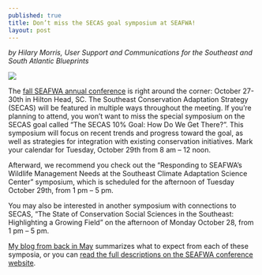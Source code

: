 ```yaml
---
published: true
title: Don’t miss the SECAS goal symposium at SEAFWA!
layout: post
---
```

_by Hilary Morris, User Support and Communications for the Southeast and South Atlantic Blueprints_

![]({{site.baseurl}}/images/SEAFWA-logo.png)

The [fall SEAFWA annual conference](http://www.seafwa.org/conference/) is right around the corner: October 27-30th in Hilton Head, SC. The Southeast Conservation Adaptation Strategy (SECAS) will be featured in multiple ways throughout the meeting. If you’re planning to attend, you won’t want to miss the special symposium on the SECAS goal called “The SECAS 10% Goal: How Do We Get There?”.  This symposium will focus on recent trends and progress toward the goal, as well as strategies for integration with existing conservation initiatives. Mark your calendar for Tuesday, October 29th from 8 am – 12 noon.

Afterward, we recommend you check out the “Responding to SEAFWA’s Wildlife Management Needs at the Southeast Climate Adaptation Science Center” symposium, which is scheduled for the afternoon of Tuesday October 29th, from 1 pm – 5 pm.

You may also be interested in another symposium with connections to SECAS, “The State of Conservation Social Sciences in the Southeast: Highlighting a Growing Field” on the afternoon of Monday October 28, from 1 pm – 5 pm.

[My blog from back in May](http://secassoutheast.org/2019/05/06/SECAS-symposia-at-SEAFWA.html) summarizes what to expect from each of these symposia, or you can [read the full descriptions on the SEAFWA conference website](http://www.seafwa.org/conference/program/special_symposia/).
